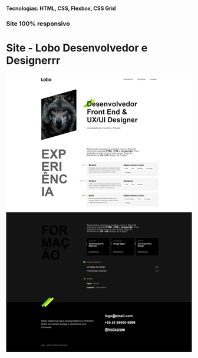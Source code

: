 <h4>Tecnologias: HTML, CSS, Flexbox, CSS Grid</h4>
<h3>Site 100% responsivo</h3>

# Site - Lobo Desenvolvedor e Designerrr
<img src="https://github.com/dieegobs/Lobo---Desenvolvedor-e-Designer/blob/main/img/lobo.png?raw=true"/>
